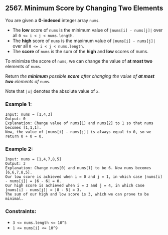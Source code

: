 ## 2567. Minimum Score by Changing Two Elements

You are given a **0-indexed** integer array ```nums```.

* The **low** score of ```nums``` is the minimum value of ```|nums[i] - nums[j]|``` over all ```0 <= i < j < nums.length```.
* The **high** score of ```nums``` is the maximum value of ```|nums[i] - nums[j]|``` over all ```0 <= i < j < nums.length```.
* The **score** of ```nums``` is the sum of the **high** and **low** scores of nums.

To minimize the score of ```nums```, we can change the value of **at most two** elements of ```nums```.

Return *the **minimum** possible **score** after changing the value of **at most two** elements of* ```nums```.

Note that ```|x|``` denotes the absolute value of ```x```.

### Example 1:
```
Input: nums = [1,4,3]
Output: 0
Explanation: Change value of nums[1] and nums[2] to 1 so that nums becomes [1,1,1].
Now, the value of |nums[i] - nums[j]| is always equal to 0, so we return 0 + 0 = 0.
```
### Example 2:
```
Input: nums = [1,4,7,8,5]
Output: 3
Explanation: Change nums[0] and nums[1] to be 6. Now nums becomes [6,6,7,8,5].
Our low score is achieved when i = 0 and j = 1, in which case |nums[i] - nums[j]| = |6 - 6| = 0.
Our high score is achieved when i = 3 and j = 4, in which case |nums[i] - nums[j]| = |8 - 5| = 3.
The sum of our high and low score is 3, which we can prove to be minimal.
```

### Constraints:

* ```3 <= nums.length <= 10^5```
* ```1 <= nums[i] <= 10^9```